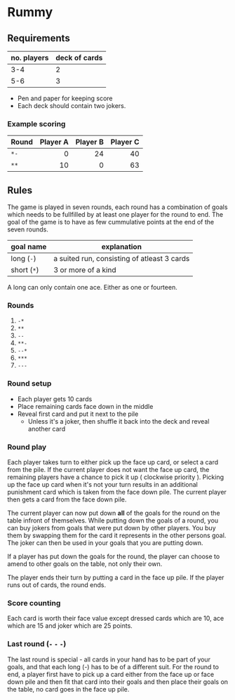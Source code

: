 # Rummy

## Requirements

|no. players | deck of cards |
| ---------- | ------------- |
| 3-4        | 2             |
| 5-6        | 3             |

* Pen and paper for keeping score
* Each deck should contain two jokers.

### Example scoring

| Round | Player A | Player B | Player C |
|-------|---------:|----------:|----------:|
| `*-`  |         0|        24|         40|
| `**`  |         10|        0|         63|

## Rules

The game is played in seven rounds, each round has a combination of goals which needs to be fullfilled by at least one player for the round to end. The goal of the game is to have as few cummulative points at the end of the seven rounds.

|   goal name | explanation         |
| ----------- | ------------------- |
| long (`-`)  | a suited run, consisting of atleast 3 cards |
| short (`*`) | 3 or more of a kind |

A long can only contain one ace. Either as one or fourteen.

### Rounds

1. `-*`
2. `**`
3. `--`
4. `**-`
5. `--*`
6. `***`
7. `---`

### Round setup

* Each player gets 10 cards
* Place remaining cards face down in the middle
* Reveal first card and put it next to the pile
    * Unless it's a joker, then shuffle it back into the deck and reveal another card

### Round play
Each player takes turn to either pick up the face up card, or select a card from the pile.
If the current player does not want the face up card, the remaining players have a chance to pick it up ( clockwise priority ). Picking up the face up card when it's not your turn results in an additional punishment card which is taken from the face down pile. The current player then gets a card from the face down pile.

The current player can now put down **all** of the goals for the round on the table infront of themselves.
While putting down the goals of a round, you can buy jokers from goals that were put down by other players. You buy them by swapping them for the card it represents in the other persons goal. The joker can then be used in your goals that you are putting down.

If a player has put down the goals for the round, the player can choose to amend to other goals on the table, not only their own.

The player ends their turn by putting a card in the face up pile.
If the player runs out of cards, the round ends.

### Score counting

Each card is worth their face value except dressed cards which are 10, ace which are 15 and joker which are 25 points.

### Last round (`-` `-` `-`)
The last round is special - all cards in your hand has to be part of your goals, and that each long (-) has to be of a different suit. For the round to end, a player first have to pick up a card either from the face up or face down pile and then fit that card into their goals and then place their goals on the table, no card goes in the face up pile.